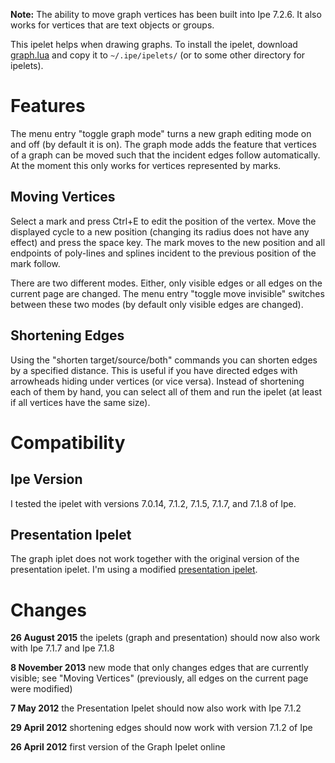 **Note:** The ability to move graph vertices has been built into Ipe
  7.2.6.  It also works for vertices that are text objects or groups.

This ipelet helps when drawing graphs.  To install the ipelet,
download [graph.lua](graph.lua) and copy it to `~/.ipe/ipelets/` (or
to some other directory for ipelets).

# Features #

The menu entry "toggle graph mode" turns a new graph editing mode on
and off (by default it is on).  The graph mode adds the feature that
vertices of a graph can be moved such that the incident edges follow
automatically.  At the moment this only works for vertices represented
by marks.

## Moving Vertices ##

Select a mark and press Ctrl+E to edit the position of the vertex.
Move the displayed cycle to a new position (changing its radius does
not have any effect) and press the space key.  The mark moves to the
new position and all endpoints of poly-lines and splines incident to
the previous position of the mark follow.

There are two different modes.  Either, only visible edges or all
edges on the current page are changed.  The menu entry "toggle move
invisible" switches between these two modes (by default only visible
edges are changed).

## Shortening Edges ##

Using the "shorten target/source/both" commands you can shorten edges
by a specified distance.  This is useful if you have directed edges
with arrowheads hiding under vertices (or vice versa).  Instead of
shortening each of them by hand, you can select all of them and run
the ipelet (at least if all vertices have the same size).

# Compatibility #

## Ipe Version ##

I tested the ipelet with versions 7.0.14, 7.1.2, 7.1.5, 7.1.7, and
7.1.8 of Ipe.

## Presentation Ipelet ##

The graph iplet does not work together with the original version of
the presentation ipelet.  I'm using a modified [presentation
ipelet](presentation.lua).

# Changes #

**26 August 2015**
	the ipelets (graph and presentation) should now also work with Ipe
	7.1.7 and Ipe 7.1.8

**8 November 2013**
    new mode that only changes edges that are currently visible; see
    "Moving Vertices" (previously, all edges on the current page were
    modified) 

**7 May 2012**
    the Presentation Ipelet should now also work with Ipe 7.1.2

**29 April 2012**
    shortening edges should now work with version 7.1.2 of Ipe

**26 April 2012**
    first version of the Graph Ipelet online
